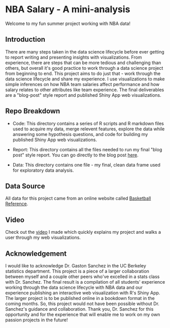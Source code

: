 # NBA Salary - A mini-analysis

Welcome to my fun summer project working with NBA data!

## Introduction

There are many steps taken in the data science lifecycle before ever getting to report writing and presenting insights with visualizations. From experience, there are steps that can be more tedious and challenging than others, but overall it's good practice to work through a data science project from beginning to end. This project aims to do just that - work through the data science lifecycle and share my experience. I use visualizations to make simple inferences on how NBA team salaries affect performance and how salary relates to other attributes like team experience. The final deliverables are a "blog-post" style report and published Shiny App web visualizations. 

## Repo Breakdown

- Code: This directory contains a series of R scripts and R markdown files used to acquire my data, merge relevent features, explore the data while answering some hypothesis questions, and code for building my published Shiny App web visualizations.

- Report: This directory contains all the files needed to run my final "blog post" style report. You can go directly to the blog post [here]().

- Data: This directory contains one file - my final, clean data frame used for exploratory data analysis.

## Data Source

All data for this project came from an online website called [Basketball Reference](https://www.basketball-reference.com/).

## Video

Check out the [video](https://www.youtube.com/watch?v=hsHwMV5i2gM) I made which quickly explains my project and walks a user through my web visualizations.

## Acknowledgement

I would like to acknowledge Dr. Gaston Sanchez in the UC Berkeley statistics department. This project is a piece of a larger collaboration between myself and a couple other peers who've excelled in a stats class with Dr. Sanchez. The final result is a compilation of all students' experience working through the data science lifecycle with NBA data and our experience publishing an interactive web visualization with R's Shiny App. The larger project is to be published online in a bookdown format in the coming months. So, this project would not have been possible without Dr. Sanchez's guidance and collaboration. Thank you, Dr. Sanchez for this opportunity and for the experience that will enable me to work on my own passion projects in the future!
